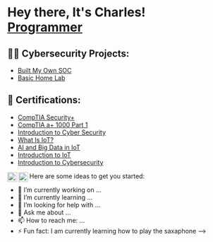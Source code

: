 <h1>Hey there, It's Charles! <br/><a href="https://github.com/CharlesAKA/CharlesAKA">Programmer</a>
<h2>👨‍💻 Cybersecurity Projects:</h2>

  - [Built My Own SOC](https://github.com/CharlesAKA/Building-an-SOC/blob/main/README.md#built-my-own-soc)
  - [Basic Home Lab](https://github.com/CharlesAKA/BasicHomeLab)

<h2>📃 Certifications:</h2>

  - [CompTIA Security+](https://alison.com/user/pdf/1957/1)
  - [CompTIA a+ 1000 Part 1](https://alison.com/user/pdf/1961/1)
  - [Introduction to Cyber Security](https://olympus.mygreatlearning.com/courses/12628/certificate)
  - [What Is IoT?](https://olympus.mygreatlearning.com/courses/46358/certificate)
  - [AI and Big Data in IoT](https://olympus.mygreatlearning.com/courses/46358/certificate)
  - [Introduction to IoT](https://www.credly.com/badges/0a974b5a-ae5a-4696-88e7-960479560860)
  - [Introduction to Cybersecurity](https://www.credly.com/badges/0bf49253-fb10-4308-8d34-e7e53e47e245)
    
[<img align="left" alt="CharlesAKA | LinkedIn" width="22px" src="https://cdn.jsdelivr.net/npm/simple-icons@v3/icons/linkedin.svg" />][linkedin]
[<img align="left" alt="CharlesAKA | Instagram" width="22px" src="https://cdn.jsdelivr.net/npm/simple-icons@v3/icons/instagram.svg" />][instagram]

[instagram]: https://www.instagram.com/charles_king_h20/
[linkedin]: https://www.linkedin.com/in/charles-acquah-7097b11a0/


Here are some ideas to get you started:

- 🔭 I’m currently working on ...
- 🌱 I’m currently learning ...
- 🤔 I’m looking for help with ...
- 💬 Ask me about ...
- 📫 How to reach me: ...
- ⚡ Fun fact: I am currently learning how to play the saxaphone
-->
